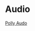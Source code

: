 # Audio

[Polly Audo](https://github.com/Light-Wizzard/UnrealWordWrap/blob/main/audio/speech_20230126063649158.mp3)
